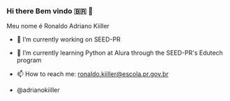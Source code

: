 ### Hi there Bem vindo 🇧🇷 🖖


Meu nome é Ronaldo Adriano Kiiller

- 🔭 I’m currently working on SEED-PR

- 🌱 I’m currently learning Python at Alura through the SEED-PR's Edutech program

- 📫 How to reach me: ronaldo.kiiller@escola.pr.gov.br 

- @adrianokiiller


